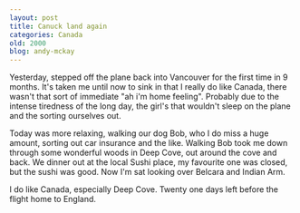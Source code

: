 ```yaml
---
layout: post
title: Canuck land again
categories: Canada
old: 2000
blog: andy-mckay
---
```

<p>Yesterday, stepped off the plane back into Vancouver for the first time in 9 months. It's taken me until now to sink in that I really do like Canada, there wasn't that sort of immediate "ah i'm home feeling". Probably due to the intense tiredness of the long day, the girl's that wouldn't sleep on the plane and the sorting ourselves out.</p>
<p>Today was more relaxing, walking our dog Bob, who I do miss a huge amount, sorting out car insurance and the like. Walking Bob took me down through some wonderful woods in Deep Cove, out around the cove and back. We dinner out at the local Sushi place, my favourite one was closed, but the sushi was good. Now I'm sat looking over Belcara and Indian Arm.</p>
<p>I do like Canada, especially Deep Cove. Twenty one days left before the flight home to England.</p>